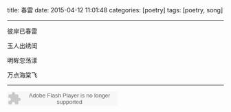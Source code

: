 title: 春雷
date: 2015-04-12 11:01:48
categories: [poetry]
tags: [poetry, song]

---

彼岸已春雷

玉人出绣闺

明眸忽荡漾

万点海棠飞

<!--more-->

----

<embed src="http://www.xiami.com/widget/0_3367334/singlePlayer.swf" type="application/x-shockwave-flash" width="257" height="33" wmode="transparent"></embed>
